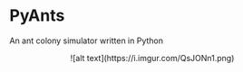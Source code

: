 # PyAnts
An ant colony simulator written in Python
<center>
![alt text](https://i.imgur.com/QsJONn1.png)
</center>
